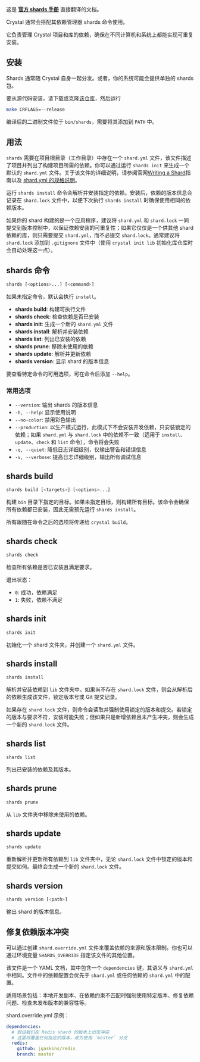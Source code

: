 这是 [**官方 shards 手册**](https://crystal-lang.org/reference/1.15/man/shards/index.html) 直接翻译的文档。

Crystal 通常会搭配其依赖管理器 shards 命令使用。

它负责管理 Crystal 项目和库的依赖，确保在不同计算机和系统上都能实现可重复安装。

## 安装

Shards 通常随 Crystal 自身一起分发。或者，你的系统可能会提供单独的 shards 包。

要从源代码安装，请下载或克隆[该仓库](https://github.com/crystal-lang/shards)，然后运行

```bash
make CRFLAGS=--release
```

编译后的二进制文件位于 `bin/shards`，需要将其添加到 `PATH` 中。

## 用法

`shards` 需要在项目根目录（工作目录）中存在一个 `shard.yml` 文件，该文件描述了项目并列出了构建项目所需的依赖。你可以通过运行 `shards init` 来生成一个默认的 `shard.yml` 文件。关于该文件的详细说明，请参阅官网[Writing a Shard](https://crystal-lang.org/reference/1.15/guides/writing_shards.html)指南以及 [shard.yml 的规格说明](https://github.com/crystal-lang/shards/blob/master/docs/shard.yml.adoc)。

运行 `shards install` 命令会解析并安装指定的依赖。安装后，依赖的版本信息会记录在 `shard.lock` 文件中，以便下次执行 `shards install` 时确保使用相同的依赖版本。

如果你的 shard 构建的是一个应用程序，建议将 `shard.yml` 和 `shard.lock` 一同提交到版本控制中，以保证依赖安装的可重复性；如果它仅仅是一个供其他 shard 依赖的库，则只需要提交 `shard.yml`，而不必提交 `shard.lock`。通常建议将 `shard.lock` 添加到 `.gitignore` 文件中（使用 `crystal init lib` 初始化库仓库时会自动处理这一点）。

## shards 命令

```bash
shards [<options>...] [<command>]
```

如果未指定命令，默认会执行 `install`。

- **shards build**: 构建可执行文件
- **shards check**: 检查依赖是否已安装
- **shards init**: 生成一个新的 `shard.yml` 文件
- **shards install**: 解析并安装依赖
- **shards list**: 列出已安装的依赖
- **shards prune**: 移除未使用的依赖
- **shards update**: 解析并更新依赖
- **shards version**: 显示 shard 的版本信息

要查看特定命令的可用选项，可在命令后添加 `--help`。

### 常用选项

- `--version`: 输出 shards 的版本信息
- `-h, --help`: 显示使用说明
- `--no-color`: 禁用彩色输出
- `--production`: 以生产模式运行，此模式下不会安装开发依赖，只安装锁定的依赖；如果 `shard.yml` 与 `shard.lock` 中的依赖不一致（适用于 `install`、`update`、`check` 和 `list` 命令），命令将会失败
- `-q, --quiet`: 降低日志详细级别，仅输出警告和错误信息
- `-v, --verbose`: 提高日志详细级别，输出所有调试信息

## shards build

```bash
shards build [<targets>] [<options>...]
```

构建 `bin` 目录下指定的目标。如果未指定目标，则构建所有目标。该命令会确保所有依赖都已安装，因此无需预先运行 `shards install`。

所有跟随在命令之后的选项将传递给 `crystal build`。

## shards check

```bash
shards check
```

检查所有依赖是否已安装且满足要求。

退出状态：
- `0`: 成功，依赖满足
- `1`: 失败，依赖不满足

## shards init

```bash
shards init
```

初始化一个 shard 文件夹，并创建一个 `shard.yml` 文件。

## shards install

```bash
shards install
```

解析并安装依赖到 `lib` 文件夹中。如果尚不存在 `shard.lock` 文件，则会从解析后的依赖生成该文件，锁定版本号或 Git 提交记录。

如果存在 `shard.lock` 文件，则命令会读取并强制使用锁定的版本和提交。若锁定的版本与要求不符，安装可能失败；但如果只是新增依赖且未产生冲突，则会生成一个新的 `shard.lock` 文件。

## shards list

```bash
shards list
```

列出已安装的依赖及其版本。

## shards prune

```bash
shards prune
```

从 `lib` 文件夹中移除未使用的依赖。

## shards update

```bash
shards update
```

重新解析并更新所有依赖到 `lib` 文件夹中，无论 `shard.lock` 文件中锁定的版本和提交如何。最终会生成一个新的 `shard.lock` 文件。

## shards version

```bash
shards version [<path>]
```

输出 shard 的版本信息。

## 修复依赖版本冲突

可以通过创建 `shard.override.yml` 文件来覆盖依赖的来源和版本限制。你也可以通过环境变量 `SHARDS_OVERRIDE` 指定该文件的其他位置。

该文件是一个 YAML 文档，其中包含一个 `dependencies` 键，其语义与 `shard.yml` 中相同。文件中的依赖配置会优先于 `shard.yml` 或任何依赖的 `shard.yml` 中的配置。

适用场景包括：本地开发副本、在依赖约束不匹配时强制使用特定版本、修复依赖问题、检查未发布版本的兼容性等。

shard.override.yml 示例：

```yaml
dependencies:
  # 假设我们在 Redis shard 的版本上出现冲突
  # 这里将覆盖任何指定的版本，改为使用 `master` 分支
  redis:
    github: jgaskins/redis
    branch: master
```

